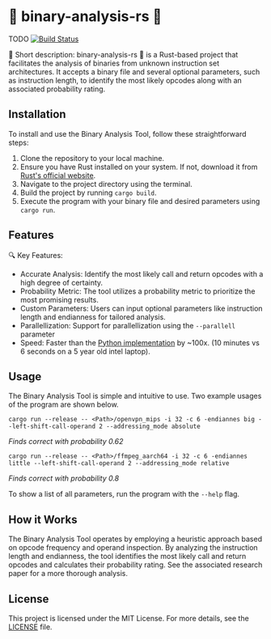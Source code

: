 # 🦀 binary-analysis-rs 🚀

TODO [![Build Status](https://img.shields.io/travis/username/repo.svg)](https://travis-ci.org/username/repo)

📝 Short description: binary-analysis-rs 🚀 is a Rust-based project that facilitates the analysis of binaries from unknown instruction set architectures. It accepts a binary file and several optional parameters, such as instruction length, to identify the most likely opcodes along with an associated probability rating.

## Installation

To install and use the Binary Analysis Tool, follow these straightforward steps:

1. Clone the repository to your local machine.
2. Ensure you have Rust installed on your system. If not, download it from [Rust's official website](https://www.rust-lang.org/).
3. Navigate to the project directory using the terminal.
4. Build the project by running `cargo build`.
5. Execute the program with your binary file and desired parameters using `cargo run`.

## Features

🔍 Key Features:

- Accurate Analysis: Identify the most likely call and return opcodes with a high degree of certainty.
- Probability Metric: The tool utilizes a probability metric to prioritize the most promising results.
- Custom Parameters: Users can input optional parameters like instruction length and endianness for tailored analysis.
- Parallellization: Support for parallellization using the `--parallell` parameter
- Speed: Faster than the [Python implementation](https://github.com/haavapet/binary-analysis) by ~100x. (10 minutes vs 6 seconds on a 5 year old intel laptop).

## Usage

The Binary Analysis Tool is simple and intuitive to use. Two example usages of the program are shown below.

`cargo run --release -- <Path>/openvpn_mips -i 32 -c 6 -endiannes big --left-shift-call-operand 2 --addressing_mode absolute`

_Finds correct with probability 0.62_

`cargo run --release -- <Path>/ffmpeg_aarch64 -i 32 -c 6 -endiannes little --left-shift-call-operand 2 --addressing_mode relative`

_Finds correct with probability 0.8_

To show a list of all parameters, run the program with the `--help` flag.

## How it Works

The Binary Analysis Tool operates by employing a heuristic approach based on opcode frequency and operand inspection. By analyzing the instruction length and endianness, the tool identifies the most likely call and return opcodes and calculates their probability rating. See the associated research paper for a more thorough analysis.

## License

This project is licensed under the MIT License. For more details, see the [LICENSE](LICENSE) file.
